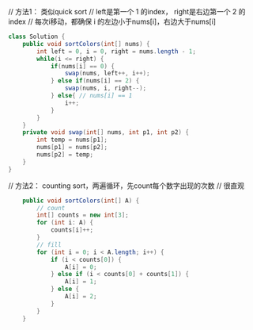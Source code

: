 // 方法1： 类似quick sort
// left是第一个 1 的index， right是右边第一个 2 的index
// 每次i移动，都确保 i 的左边小于nums[i]，右边大于nums[i]
```java
class Solution {
    public void sortColors(int[] nums) {
        int left = 0, i = 0, right = nums.length - 1;
        while(i <= right) {
            if(nums[i] == 0) {
                swap(nums, left++, i++); 
            } else if(nums[i] == 2) {
                swap(nums, i, right--); 
            } else{ // nums[i] == 1
                i++;
            }
        }
    }
    private void swap(int[] nums, int p1, int p2) {
        int temp = nums[p1];
        nums[p1] = nums[p2];
        nums[p2] = temp;
    }
}
```

// 方法2： counting sort，两遍循环，先count每个数字出现的次数
// 很直观
```java
    public void sortColors(int[] A) {
        // count
        int[] counts = new int[3];
        for (int i: A) {
            counts[i]++;
        }
        // fill
        for (int i = 0; i < A.length; i++) {
            if (i < counts[0]) {
                A[i] = 0;
            } else if (i < counts[0] + counts[1]) {
                A[i] = 1;
            } else {
                A[i] = 2;
            }
        }
    }
```